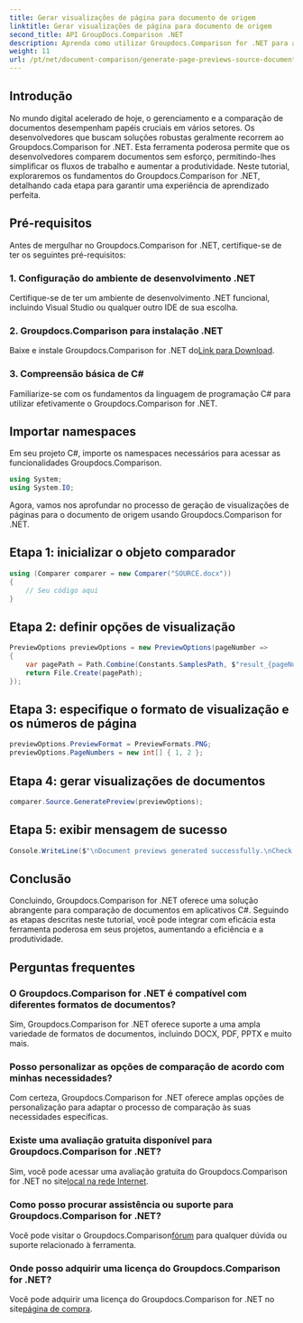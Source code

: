 ```yaml
---
title: Gerar visualizações de página para documento de origem
linktitle: Gerar visualizações de página para documento de origem
second_title: API GroupDocs.Comparison .NET
description: Aprenda como utilizar Groupdocs.Comparison for .NET para agilizar efetivamente os processos de comparação de documentos em seus projetos C#.
weight: 11
url: /pt/net/document-comparison/generate-page-previews-source-document/
---
```

## Introdução
No mundo digital acelerado de hoje, o gerenciamento e a comparação de documentos desempenham papéis cruciais em vários setores. Os desenvolvedores que buscam soluções robustas geralmente recorrem ao Groupdocs.Comparison for .NET. Esta ferramenta poderosa permite que os desenvolvedores comparem documentos sem esforço, permitindo-lhes simplificar os fluxos de trabalho e aumentar a produtividade. Neste tutorial, exploraremos os fundamentos do Groupdocs.Comparison for .NET, detalhando cada etapa para garantir uma experiência de aprendizado perfeita.
## Pré-requisitos
Antes de mergulhar no Groupdocs.Comparison for .NET, certifique-se de ter os seguintes pré-requisitos:
### 1. Configuração do ambiente de desenvolvimento .NET
Certifique-se de ter um ambiente de desenvolvimento .NET funcional, incluindo Visual Studio ou qualquer outro IDE de sua escolha.
### 2. Groupdocs.Comparison para instalação .NET
 Baixe e instale Groupdocs.Comparison for .NET do[Link para Download](https://releases.groupdocs.com/comparison/net/).
### 3. Compreensão básica de C#
Familiarize-se com os fundamentos da linguagem de programação C# para utilizar efetivamente o Groupdocs.Comparison for .NET.

## Importar namespaces
Em seu projeto C#, importe os namespaces necessários para acessar as funcionalidades Groupdocs.Comparison.

```csharp
using System;
using System.IO;
```

Agora, vamos nos aprofundar no processo de geração de visualizações de páginas para o documento de origem usando Groupdocs.Comparison for .NET.
## Etapa 1: inicializar o objeto comparador
```csharp
using (Comparer comparer = new Comparer("SOURCE.docx"))
{
    // Seu código aqui
}
```
## Etapa 2: definir opções de visualização
```csharp
PreviewOptions previewOptions = new PreviewOptions(pageNumber =>
{
    var pagePath = Path.Combine(Constants.SamplesPath, $"result_{pageNumber}.png");
    return File.Create(pagePath);
});
```
## Etapa 3: especifique o formato de visualização e os números de página
```csharp
previewOptions.PreviewFormat = PreviewFormats.PNG;
previewOptions.PageNumbers = new int[] { 1, 2 };
```
## Etapa 4: gerar visualizações de documentos
```csharp
comparer.Source.GeneratePreview(previewOptions);
```
## Etapa 5: exibir mensagem de sucesso
```csharp
Console.WriteLine($"\nDocument previews generated successfully.\nCheck output in {Directory.GetCurrentDirectory()}.");
```

## Conclusão
Concluindo, Groupdocs.Comparison for .NET oferece uma solução abrangente para comparação de documentos em aplicativos C#. Seguindo as etapas descritas neste tutorial, você pode integrar com eficácia esta ferramenta poderosa em seus projetos, aumentando a eficiência e a produtividade.
## Perguntas frequentes
### O Groupdocs.Comparison for .NET é compatível com diferentes formatos de documentos?
Sim, Groupdocs.Comparison for .NET oferece suporte a uma ampla variedade de formatos de documentos, incluindo DOCX, PDF, PPTX e muito mais.
### Posso personalizar as opções de comparação de acordo com minhas necessidades?
Com certeza, Groupdocs.Comparison for .NET oferece amplas opções de personalização para adaptar o processo de comparação às suas necessidades específicas.
### Existe uma avaliação gratuita disponível para Groupdocs.Comparison for .NET?
 Sim, você pode acessar uma avaliação gratuita do Groupdocs.Comparison for .NET no site[local na rede Internet](https://releases.groupdocs.com/).
### Como posso procurar assistência ou suporte para Groupdocs.Comparison for .NET?
 Você pode visitar o Groupdocs.Comparison[fórum](https://forum.groupdocs.com/c/comparison/12) para qualquer dúvida ou suporte relacionado à ferramenta.
### Onde posso adquirir uma licença do Groupdocs.Comparison for .NET?
 Você pode adquirir uma licença do Groupdocs.Comparison for .NET no site[página de compra](https://purchase.groupdocs.com/buy).